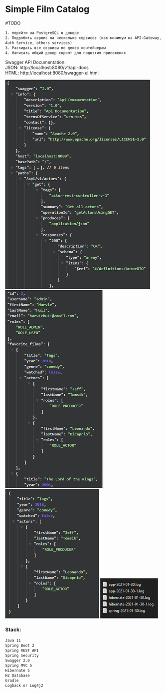 # Simple Film Catalog

#TODO
```
1. перейти на PostgreSQL в докере
2. Подробить сервис на несколько сервисов (как минимум на API-Gateway, Auth Service, others services)
3. Раскидать все сервисы по декер контейнерам
4. Написать общий докер скрипт для поднятия приложения
```

Swagger API Documentation: </br>
JSON: http://localhost:8080/v1/api-docs </br>
HTML: http://localhost:8080/swagger-ui.html

![Image alt](https://github.com/m1cron/films_catalog/raw/master/screens/1.png)
![Image alt](https://github.com/m1cron/films_catalog/raw/master/screens/2.png)
![Image alt](https://github.com/m1cron/films_catalog/raw/master/screens/3.png)
![Image alt](https://github.com/m1cron/films_catalog/raw/master/screens/4.png)

### Stack:
```
Java 11
Spring Boot 2
Spring REST API
Spring Security
Swagger 2.0
Spring MVC 5
Hibernate 5
H2 Database
Gradle
Logback or Log4j2
```
